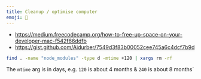 ```yaml
---
title: Cleanup / optimise computer
emoji: 🧼
---
```


- https://medium.freecodecamp.org/how-to-free-up-space-on-your-developer-mac-f542f66ddfb
- https://gist.github.com/Aidurber/7549d3f83b00052cee745a6c4dcf7b9d

```sh
find . -name "node_modules" -type d -mtime +120 | xargs rm -rf
```

The `mtime` arg is in days, e.g. `120` is about 4 months & `240` is about 8 months`
